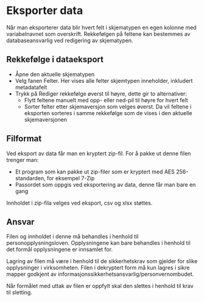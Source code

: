 # Eksporter data

Når man eksporterer data blir hvert felt i skjematypen en egen kolonne med variabelnavnet som overskrift. Rekkefølgen på feltene kan bestemmes av databaseansvarlig ved redigering av skjematypen.

## Rekkefølge i dataeksport

- Åpne den aktuelle skjematypen
- Velg fanen Felter. Her vises alle felter skjemtypen inneholder, inkludert metadatafelt
- Trykk på Rediger rekkefølge øverst til høyre, dette gir to alternativer:
  - Flytt feltene manuelt med opp- eller ned-pil til høyre for hvert felt
  - Sorter felter etter skjemaversjon som velges øverst. Da vil feltene i eksporten sorteres i samme rekkefølge som de vises i den aktuelle skjemaversjonen 

## Filformat

Ved eksport av data får man en kryptert zip-fil. For å pakke ut denne filen trenger man:
* Et program som kan pakke ut zip-filer som er kryptert med AES 256-standarden, for eksempel 7-Zip
* Passordet som oppgis ved eksportering av data, denne får man bare en gang

Innholdet i zip-fila velges ved eksport, csv og xlsx støttes.

## Ansvar

Filen og innholdet i denne må behandles i henhold til personopplysningsloven. 
Opplysningene kan bare behandles i henhold til det formål opplysningene er innsamlet for.

Lagring av filen må være i henhold til de sikkerhetskrav som gjelder for slike opplysninger i virksomheten. 
Filen i dekryptert form må kun lagres i sikre mapper godkjent av informasjonssikkerhetsansvarlig/personvernombudet.

Når formålet med uttak av filen er oppfylt skal den slettes i henhold til krav til sletting.
